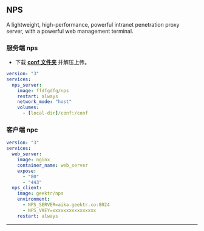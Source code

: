 
## NPS

A lightweight, high-performance, powerful intranet penetration proxy server, with a powerful web management terminal.

### 服务端 nps

- 下载 [**conf 文件夹**](https://minhaskamal.github.io/DownGit/#/home?url=https://github.com/ehang-io/nps/tree/master/conf) 并解压上传。

```yml title="docker-compose.yml"
version: "3"
services:
  nps_server:
    image: ffdfgdfg/nps
    restart: always
    network_mode: "host"
    volumes:
      - [local-dir]/conf:/conf
```

### 客户端 npc

```yml title="docker-compose.yml"
version: "3"
services:
  web_server:
    image: nginx
    container_name: web_server
    expose:
      - "80"
      - "443"
  nps_client:
    image: geektr/nps
    environment:
      - NPS_SERVER=aika.geektr.co:8024
      - NPS_VKEY=xxxxxxxxxxxxxxxx
    restart: always
```

---